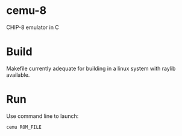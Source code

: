 # cemu-8
CHIP-8 emulator in C

# Build
Makefile currently adequate for building in a linux system with raylib available.

# Run
Use command line to launch:
    
    cemu ROM_FILE